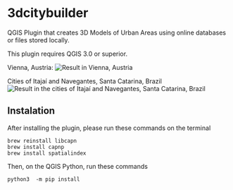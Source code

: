 # 3dcitybuilder
QGIS Plugin that creates 3D Models of Urban Areas using online databases or files stored locally.

This plugin requires QGIS 3.0 or superior.

Vienna, Austria:
![Result in Vienna, Austria](https://github.com/arthurRuf/test/blob/master/docs/austria_vienna.gif?raw=true)

Cities of Itajaí and Navegantes, Santa Catarina, Brazil
![Result in the cities of Itajaí and Navegantes, Santa Catarina, Brazil](https://github.com/arthurRuf/test/tree/master/docs/brazil_itajai_and_navegantes.gif)


## Instalation

After installing the plugin, please run these commands on the terminal
```shell script
brew reinstall libcapn
brew install capnp
brew install spatialindex
```

Then, on the QGIS Python, run these commands
```shell script
python3  -m pip install 
```